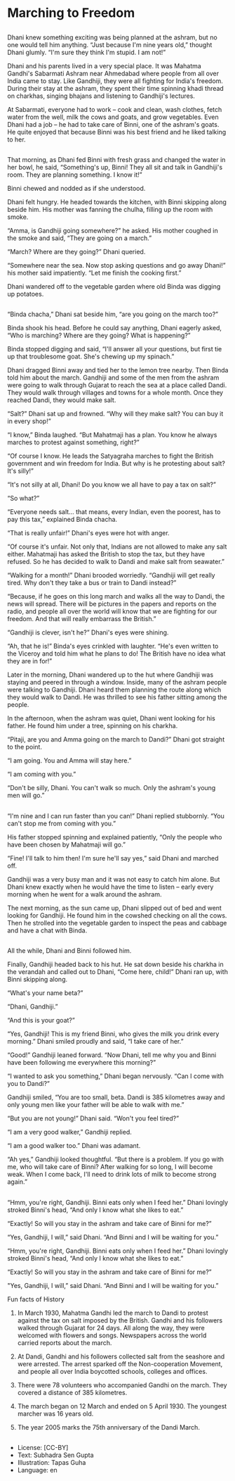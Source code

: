 # Marching to Freedom

##
Dhani knew something exciting was being planned at the ashram, but no one would tell him anything. “Just because I'm nine years old,” thought Dhani glumly. “I'm sure they think I'm stupid. I am not!”

Dhani and his parents lived in a very special place. It was Mahatma Gandhi's Sabarmati Ashram near Ahmedabad where people from all over India came to stay. Like Gandhiji, they were all fighting for India's freedom. During their stay at the ashram, they spent their time spinning khadi thread on charkhas, singing bhajans and listening to Gandhiji's lectures.

At Sabarmati, everyone had to work – cook and clean, wash clothes, fetch water from the well, milk the cows and goats, and grow vegetables. Even Dhani had a job – he had to take care of Binni, one of the ashram's goats. He quite enjoyed that because Binni was his best friend and he liked talking to her.

##
That morning, as Dhani fed Binni with fresh grass and changed the water in her bowl, he said, “Something's up, Binni! They all sit and talk in Gandhiji's room. They are planning something. I know it!”

Binni chewed and nodded as if she understood.

Dhani felt hungry. He headed towards the kitchen, with Binni skipping along beside him. His mother was fanning the chulha, filling up the room with smoke.

“Amma, is Gandhiji going somewhere?” he asked. His mother coughed in the smoke and said, “They are going on a march.”

“March? Where are they going?” Dhani queried.

“Somewhere near the sea. Now stop asking questions and go away Dhani!” his mother said impatiently. “Let me finish the cooking first.”

Dhani wandered off to the vegetable garden where old Binda was digging up potatoes.

##
“Binda chacha,” Dhani sat beside him, “are you going on the march too?”

Binda shook his head. Before he could say anything, Dhani eagerly asked, “Who is marching? Where are they going? What is happening?”

Binda stopped digging and said, “I'll answer all your questions, but first tie up that troublesome goat. She's chewing up my spinach.”

Dhani dragged Binni away and tied her to the lemon tree nearby. Then Binda told him about the march. Gandhiji and some of the men from the ashram were going to walk through Gujarat to reach the sea at a place called Dandi. They would walk through villages and towns for a whole month. Once they reached Dandi, they would make salt.

“Salt?” Dhani sat up and frowned. “Why will they make salt? You can buy it in every shop!”

“I know,” Binda laughed. “But Mahatmaji has a plan. You know he always marches to protest against something, right?”

“Of course I know. He leads the Satyagraha marches to fight the British government and win freedom for India. But why is he protesting about salt? It's silly!”

“It's not silly at all, Dhani! Do you know we all have to pay a tax on salt?”

“So what?”

“Everyone needs salt... that means, every Indian, even the poorest, has to pay this tax,” explained Binda chacha.

“That is really unfair!” Dhani's eyes were hot with anger.

“Of course it's unfair. Not only that, Indians are not allowed to make any salt either. Mahatmaji has asked the British to stop the tax, but they have refused. So he has decided to walk to Dandi and make salt from seawater.”

“Walking for a month!” Dhani brooded worriedly. “Gandhiji will get really tired. Why don't they take a bus or train to Dandi instead?”

“Because, if he goes on this long march and walks all the way to Dandi, the news will spread. There will be pictures in the papers and reports on the radio, and people all over the world will know that we are fighting for our freedom. And that will really embarrass the British.”

“Gandhiji is clever, isn't he?” Dhani's eyes were shining.

“Ah, that he is!” Binda's eyes crinkled with laughter. “He's even written to the Viceroy and told him what he plans to do! The British have no idea what they are in for!”

Later in the morning, Dhani wandered up to the hut where Gandhiji was staying and peered in through a window. Inside, many of the ashram people were talking to Gandhiji. Dhani heard them planning the route along which they would walk to Dandi. He was thrilled to see his father sitting among the people.

In the afternoon, when the ashram was quiet,
Dhani went looking for his father. He found
him under a tree, spinning on his charkha.

“Pitaji, are you and Amma going on the march to Dandi?” Dhani got straight to the point.

“I am going. You and Amma will stay here.”

“I am coming with you.”

“Don't be silly, Dhani. You can't walk so much.
Only the ashram's young men will go.”

##
“I'm nine and I can run faster than you can!”
Dhani replied stubbornly. “You can't stop me
from coming with you.”

His father stopped spinning and explained
patiently, “Only the people who have been
chosen by Mahatmaji will go.”

“Fine! I'll talk to him then! I'm sure he'll say yes,” said Dhani and marched off.

Gandhiji was a very busy man and it was not easy to catch him alone. But Dhani knew exactly when he would have the time to listen – early every morning when he went for a walk around the ashram.

The next morning, as the sun came up, Dhani slipped out of bed and went looking for Gandhiji. He found him in the cowshed checking on all the cows. Then he strolled into the vegetable garden to inspect the peas and cabbage and have a chat with Binda.

##
All the while, Dhani and Binni followed him.

Finally, Gandhiji headed back to his hut. He sat down beside his charkha in the verandah and called out to Dhani, “Come here, child!” Dhani ran up, with Binni skipping along.

“What's your name beta?”

“Dhani, Gandhiji.”

“And this is your goat?”

“Yes, Gandhiji! This is my friend Binni, who gives the milk you drink every morning.” Dhani smiled proudly and said, “I take care of her.”

“Good!” Gandhiji leaned forward. “Now Dhani, tell me why you and Binni have been following
me everywhere this morning?”

“I wanted to ask you something,” Dhani began
nervously. “Can I come with you to Dandi?”

Gandhiji smiled, “You are too small, beta. Dandi
is 385 kilometres away and only young men like your father will be able to walk with me.”

“But you are not young!” Dhani said. “Won't you feel tired?”

“I am a very good walker,” Gandhiji replied.

“I am a good walker too.” Dhani was adamant.

“Ah yes,” Gandhiji looked thoughtful. “But there is a problem. If you go with me, who will take care of Binni? After walking for so long, I will become weak. When I come back, I'll need to drink lots of milk to become strong again.”

##
“Hmm, you're right, Gandhiji. Binni eats only when I feed her.” Dhani lovingly stroked Binni's head, “And only I know what she likes to eat.”

“Exactly! So will you stay in the ashram and take care of Binni for me?”

“Yes, Gandhiji, I will,” said Dhani. “And Binni and I will be waiting for you.”

“Hmm, you're right, Gandhiji. Binni eats only when I feed her.” Dhani lovingly stroked Binni's head, “And only I know what she likes to eat.”

“Exactly! So will you stay in the ashram and take care of Binni for me?”

"Yes, Gandhiji, I will,” said Dhani. “And Binni and I will be waiting for you.”

Fun facts of History

1. In March 1930, Mahatma Gandhi led the march to Dandi to protest against the tax on salt imposed by the British. Gandhi and his followers walked through Gujarat for 24 days. All along the way, they were welcomed with flowers and songs. Newspapers across the world carried reports about the march.

2. At Dandi, Gandhi and his followers collected salt from the seashore and were arrested. The arrest sparked off the Non-cooperation Movement, and people all over India boycotted schools, colleges and offices.

3. There were 78 volunteers who accompanied Gandhi on the march. They covered a distance of 385 kilometres.

4. The march began on 12 March and ended on 5 April 1930. The youngest marcher was 16 years old.

5. The year 2005 marks the 75th anniversary of the Dandi March.

##
* License: [CC-BY]
* Text: Subhadra Sen Gupta
* Illustration: Tapas Guha
* Language: en
